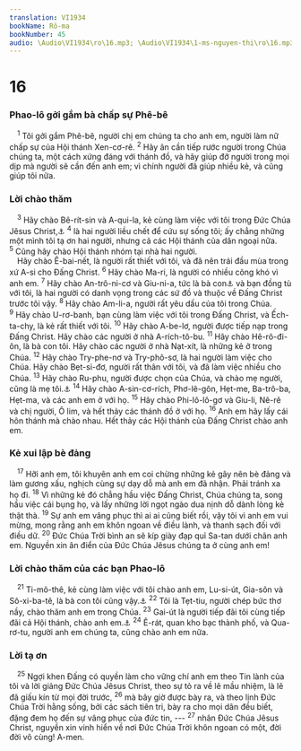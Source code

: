 ```yaml
---
translation: VI1934
bookName: Rô-ma 
bookNumber: 45
audio: \Audio\VI1934\ro\16.mp3; \Audio\VI1934\1-ms-nguyen-thi\ro\16.mp3; \Audio\VI1934\2-ms-david-dong\ro\16.mp3
---
```


<div class="title"><h1>16</h1><h3>Phao-lô gởi gắm bà chấp sự Phê-bê</h3></div>
<span class="verse ro_16_1"> <sup>1</sup> Tôi gởi gắm Phê-bê, người chị em chúng ta cho anh em, người làm nữ chấp sự của Hội thánh Xen-cơ-rê. </span>
<span class="verse ro_16_2"><sup>2</sup> Hãy ân cần tiếp rước người trong Chúa chúng ta, một cách xứng đáng với thánh đồ, và hãy giúp đỡ người trong mọi dịp mà người sẽ cần đến anh em; vì chính người đã giúp nhiều kẻ, và cũng giúp tôi nữa. <br/></span>
<div class="title"><h3>Lời chào thăm</h3></div>
<span class="verse ro_16_3"> <sup>3</sup> Hãy chào Bê-rít-sin và A-qui-la, kẻ cùng làm việc với tôi trong Đức Chúa Jêsus Christ,<a data-toggle="tooltip" data-placement="bottom" title="Cong 18:2">⚓</a></span>
<span class="verse ro_16_4"><sup>4</sup> là hai người liều chết để cứu sự sống tôi; ấy chẳng những một mình tôi tạ ơn hai người, nhưng cả các Hội thánh của dân ngoại nữa. </span>
<span class="verse ro_16_5"><sup>5</sup> Cũng hãy chào Hội thánh nhóm tại nhà hai người. <br/> Hãy chào Ê-bai-nết, là người rất thiết với tôi, và đã nên trái đầu mùa trong xứ A-si cho Đấng Christ. </span>
<span class="verse ro_16_6"><sup>6</sup> Hãy chào Ma-ri, là người có nhiều công khó vì anh em. </span>
<span class="verse ro_16_7"><sup>7</sup> Hãy chào An-trô-ni-cơ và Giu-ni-a, tức là bà con<a data-toggle="tooltip" data-placement="bottom" title="Có bản dịch: đồng hương">⚓</a> và bạn đồng tù với tôi, là hai người có danh vọng trong các sứ đồ và thuộc về Đấng Christ trước tôi vậy. </span>
<span class="verse ro_16_8"><sup>8</sup> Hãy chào Am-li-a, người rất yêu dấu của tôi trong Chúa. </span>
<span class="verse ro_16_9"><sup>9</sup> Hãy chào U-rơ-banh, bạn cùng làm việc với tôi trong Đấng Christ, và Ếch-ta-chy, là kẻ rất thiết với tôi. </span>
<span class="verse ro_16_10"><sup>10</sup> Hãy chào A-be-lơ, người được tiếp nạp trong Đấng Christ. Hãy chào các người ở nhà A-rích-tô-bu. </span>
<span class="verse ro_16_11"><sup>11</sup> Hãy chào Hê-rô-đi-ôn, là bà con tôi. Hãy chào các người ở nhà Nạt-xít, là những kẻ ở trong Chúa. </span>
<span class="verse ro_16_12"><sup>12</sup> Hãy chào Try-phe-nơ và Try-phô-sơ, là hai người làm việc cho Chúa. Hãy chào Bẹt-si-đơ, người rất thân với tôi, và đã làm việc nhiều cho Chúa. </span>
<span class="verse ro_16_13"><sup>13</sup> Hãy chào Ru-phu, người được chọn của Chúa, và chào mẹ người, cũng là mẹ tôi.<a data-toggle="tooltip" data-placement="bottom" title="Mac 15:21">⚓</a></span>
<span class="verse ro_16_14"><sup>14</sup> Hãy chào A-sin-cơ-rích, Phơ-lê-gôn, Hẹt-me, Ba-trô-ba, Hẹt-ma, và các anh em ở với họ. </span>
<span class="verse ro_16_15"><sup>15</sup> Hãy chào Phi-lô-lô-gơ và Giu-li, Nê-rê và chị người, Ô lim, và hết thảy các thánh đồ ở với họ. </span>
<span class="verse ro_16_16"><sup>16</sup> Anh em hãy lấy cái hôn thánh mà chào nhau. Hết thảy các Hội thánh của Đấng Christ chào anh em. <br/></span>
<div class="title"><h3>Kẻ xui lập bè đảng</h3></div>
<span class="verse ro_16_17"> <sup>17</sup> Hỡi anh em, tôi khuyên anh em coi chừng những kẻ gây nên bè đảng và làm gương xấu, nghịch cùng sự dạy dỗ mà anh em đã nhận. Phải tránh xa họ đi. </span>
<span class="verse ro_16_18"><sup>18</sup> Vì những kẻ đó chẳng hầu việc Đấng Christ, Chúa chúng ta, song hầu việc cái bụng họ, và lấy những lời ngọt ngào dua nịnh dỗ dành lòng kẻ thật thà. </span>
<span class="verse ro_16_19"><sup>19</sup> Sự anh em vâng phục thì ai ai cũng biết rồi, vậy tôi vì anh em vui mừng, mong rằng anh em khôn ngoan về điều lành, và thanh sạch đối với điều dữ. </span>
<span class="verse ro_16_20"><sup>20</sup> Đức Chúa Trời bình an sẽ kíp giày đạp quỉ Sa-tan dưới chân anh em. Nguyền xin ân điển của Đức Chúa Jêsus chúng ta ở cùng anh em! <br/></span>
<div class="title"><h3>Lời chào thăm của các bạn Phao-lô</h3></div>
<span class="verse ro_16_21"> <sup>21</sup> Ti-mô-thê, kẻ cùng làm việc với tôi chào anh em, Lu-si-út, Gia-sôn và Sô-xi-ba-tê, là bà con tôi cũng vậy.<a data-toggle="tooltip" data-placement="bottom" title="Cong 16:1">⚓</a></span>
<span class="verse ro_16_22"><sup>22</sup> Tôi là Tẹt-tiu, người chép bức thơ nầy, chào thăm anh em trong Chúa. </span>
<span class="verse ro_16_23"><sup>23</sup> Gai-út là người tiếp đãi tôi cùng tiếp đãi cả Hội thánh, chào anh em.<a data-toggle="tooltip" data-placement="bottom" title="Cong 19:29; 1Co 1:14; 2Ti 4:20">⚓</a></span>
<span class="verse ro_16_24"><sup>24</sup> Ê-rát, quan kho bạc thành phố, và Qua-rơ-tu, người anh em chúng ta, cũng chào anh em nữa. <br/></span>
<div class="title"><h3>Lời tạ ơn</h3></div>
<span class="verse ro_16_25"> <sup>25</sup> Ngợi khen Đấng có quyền làm cho vững chí anh em theo Tin lành của tôi và lời giảng Đức Chúa Jêsus Christ, theo sự tỏ ra về lẽ mầu nhiệm, là lẽ đã giấu kín từ mọi đời trước, </span>
<span class="verse ro_16_26"><sup>26</sup> mà bây giờ được bày ra, và theo lịnh Đức Chúa Trời hằng sống, bởi các sách tiên tri, bày ra cho mọi dân đều biết, đặng đem họ đến sự vâng phục của đức tin, --- </span>
<span class="verse ro_16_27"><sup>27</sup> nhân Đức Chúa Jêsus Christ, nguyền xin vinh hiển về nơi Đức Chúa Trời khôn ngoan có một, đời đời vô cùng! A-men. <br/></span>
